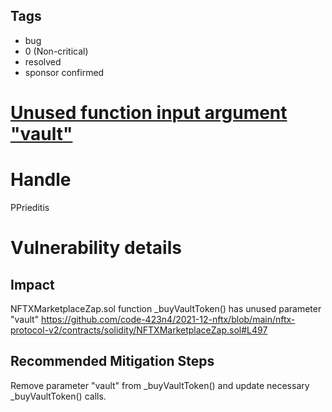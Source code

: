 ## Tags

- bug
- 0 (Non-critical)
- resolved
- sponsor confirmed

# [Unused function input argument "vault"](https://github.com/code-423n4/2021-12-nftx-findings/issues/205) 

# Handle

PPrieditis


# Vulnerability details

## Impact
NFTXMarketplaceZap.sol function _buyVaultToken() has unused parameter "vault" 
https://github.com/code-423n4/2021-12-nftx/blob/main/nftx-protocol-v2/contracts/solidity/NFTXMarketplaceZap.sol#L497

## Recommended Mitigation Steps
Remove parameter "vault" from _buyVaultToken() and update necessary _buyVaultToken() calls.

